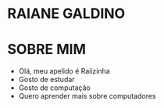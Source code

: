 
# RAIANE GALDINO

# SOBRE MIM 
- Olá, meu apelido é Raiizinha
- Gosto de estudar
- Gosto de computação 
- Quero aprender mais sobre computadores
